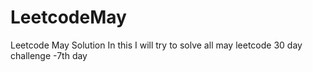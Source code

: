 # LeetcodeMay
Leetcode May Solution
In this I will try to solve all may leetcode 30 day challenge
-7th day
